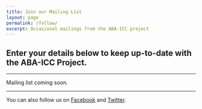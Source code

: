 ```yaml
---
title: Join our Mailing List
layout: page
permalink: /follow/
excerpt: Occasional mailings from the ABA-ICC project
---
```

## Enter your details below to keep up-to-date with the ABA-ICC Project.

---

Mailing list coming soon.


---

You can also follow us on [Facebook](http://facebook.com/ABAICCProject) and [Twitter](http://twitter.com/ABAICCProject).
